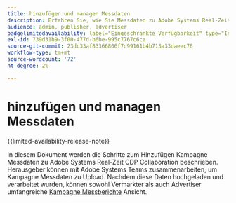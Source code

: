 ```yaml
---
title: hinzufügen und managen Messdaten
description: Erfahren Sie, wie Sie Messdaten zu Adobe Systems Real-Zeit CDP Collaboration hinzufügen können.
audience: admin, publisher, advertiser
badgelimitedavailability: label="Eingeschränkte Verfügbarkeit" type="Informative" url="https://helpx.adobe.com/legal/product-descriptions/real-time-customer-data-platform-collaboration.html newtab=true"
exl-id: 739d31b9-3f00-477d-b6be-995c7767c6ca
source-git-commit: 23dc33af83366806f7d99161b4b713a33daeec76
workflow-type: tm+mt
source-wordcount: '72'
ht-degree: 2%

---
```


# hinzufügen und managen Messdaten

{{limited-availability-release-note}}

In diesem Dokument werden die Schritte zum Hinzufügen Kampagne Messdaten zu Adobe Systems Real-Zeit CDP Collaboration beschrieben. Herausgeber können mit Adobe Systems Teams zusammenarbeiten, um Kampagne Messdaten zu Upload. Nachdem diese Daten hochgeladen und verarbeitet wurden, können sowohl Vermarkter als auch Advertiser umfangreiche [Kampagne Messberichte](/help/guide/collaborate/measure.md) Ansicht.
